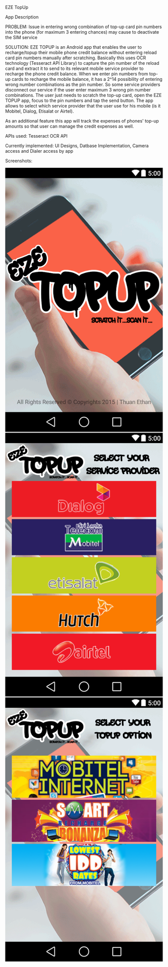 EZE TopUp

App Description

PROBLEM:
Issue in entering wrong combination of top-up card pin numbers into the phone (for maximum 3 entering chances) may cause to deactivate the SIM service

SOLUTION:
EZE TOPUP is an Android app that enables the user to recharge/topup their mobile phone credit balance without entering reload card pin numbers manually after scratching. Basically this uses OCR technology (Tesseract API Library) to capture the pin number of the reload card and extract it to send to its relevant mobile service provider to recharge the phone credit balance. 
When we enter pin numbers from top-up cards to recharge the mobile balance, it has a 2^14 possibility of entering wrong number combinations as the pin number. So some service providers disconnect our service if the user enter maximum 3 wrong pin number combinations.
The user just needs to scratch the top-up card, open the EZE TOPUP app, focus to the pin numbers and tap the send button. The app allows to select which service provider that the user use for his mobile (is it Mobitel, Dialog, Etisalat or Airtel).

As an additional feature this app will track the expenses of phones' top-up amounts so that user can manage the credit expenses as well.

APIs used: Tesseract OCR API

Currently implemented: 
UI Designs, Datbase Implementation, Camera access and Dialer access by app

Screenshots:

![Alt text](https://github.com/AndroidJamSriLanka/EZETopUp/blob/master/UI%20Designs/UI%201.png "Splash Image")
![Alt text](https://github.com/AndroidJamSriLanka/EZETopUp/blob/master/UI%20Designs/UI%202.png "Service Provider Selection")
![Alt text](https://github.com/AndroidJamSriLanka/EZETopUp/blob/master/UI%20Designs/UI%203.png "Service Option Selection")
